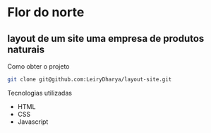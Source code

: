 # Flor do norte

## layout de um site uma empresa de produtos naturais

Como obter o projeto

```sh
git clone git@github.com:LeiryDharya/layout-site.git
```

Tecnologias utilizadas

- HTML
- CSS
- Javascript
